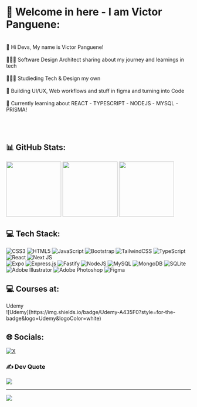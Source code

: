 # 💫 Welcome in here - I am Victor Panguene:
<br>👋 Hi Devs, My name is Victor Panguene!<br><br>👩🏻‍💻 Software Design Architect sharing about my journey and learnings in tech <br/><br>👩🏻‍🎓 Studieding Tech & Design my own  <br/><br>🎨 Building UI/UX, Web workflows and stuff in figma and turning into Code  <br/><br>💭 Currently learning about REACT - TYPESCRIPT - NODEJS - MYSQL - PRISMA!  <br/><br><br><br>

<h2> 📊 GitHub Stats:</h2>

<p>  
  <img height="150em" src="https://github-readme-streak-stats.herokuapp.com/?user=victorpanguene&theme=onedark&hide_border=true"/>
  <img height="150em" src="https://github-readme-stats.vercel.app/api/top-langs/?username=victorpanguene&theme=onedark&hide_border=true&include_all_commits=false&count_private=false&layout=compact"/>
  <img height="150em" src="https://github-readme-stats.vercel.app/api?username=victorpanguene&theme=onedark&hide_border=true&include_all_commits=false&count_private=false"/>

</p>
  
<!-- ![](https://github-readme-stats.vercel.app/api/top-langs/?username=victorpanguene&theme=onedark&hide_border=true&include_all_commits=false&count_private=false&layout=compact)  <br/> 
 ![](https://github-readme-stats.vercel.app/api?username=victorpanguene&theme=onedark&hide_border=true&include_all_commits=false&count_private=false) <br/>
 ![](https://github-readme-streak-stats.herokuapp.com/?user=victorpanguene&theme=onedark&hide_border=true)
-->

<h2>💻 Tech Stack:</h2>

![CSS3](https://img.shields.io/badge/css3-%231572B6.svg?style=for-the-badge&logo=css3&logoColor=white) ![HTML5](https://img.shields.io/badge/html5-%23E34F26.svg?style=for-the-badge&logo=html5&logoColor=white) ![JavaScript](https://img.shields.io/badge/javascript-%23323330.svg?style=for-the-badge&logo=javascript&logoColor=%23F7DF1E) ![Bootstrap](https://img.shields.io/badge/bootstrap-%238511FA.svg?style=for-the-badge&logo=bootstrap&logoColor=white) ![TailwindCSS](https://img.shields.io/badge/tailwindcss-%2338B2AC.svg?style=for-the-badge&logo=tailwind-css&logoColor=white) ![TypeScript](https://img.shields.io/badge/typescript-%23007ACC.svg?style=for-the-badge&logo=typescript&logoColor=white) ![React](https://img.shields.io/badge/react-%2320232a.svg?style=for-the-badge&logo=react&logoColor=%2361DAFB) ![Next JS](https://img.shields.io/badge/Next-black?style=for-the-badge&logo=next.js&logoColor=white)  <br/> ![Expo](https://img.shields.io/badge/expo-1C1E24?style=for-the-badge&logo=expo&logoColor=#D04A37) ![Express.js](https://img.shields.io/badge/express.js-%23404d59.svg?style=for-the-badge&logo=express&logoColor=%2361DAFB) ![Fastify](https://img.shields.io/badge/fastify-%23000000.svg?style=for-the-badge&logo=fastify&logoColor=white)  ![NodeJS](https://img.shields.io/badge/node.js-6DA55F?style=for-the-badge&logo=node.js&logoColor=white)  ![MySQL](https://img.shields.io/badge/mysql-4479A1.svg?style=for-the-badge&logo=mysql&logoColor=white) ![MongoDB](https://img.shields.io/badge/MongoDB-%234ea94b.svg?style=for-the-badge&logo=mongodb&logoColor=white) ![SQLite](https://img.shields.io/badge/sqlite-%2307405e.svg?style=for-the-badge&logo=sqlite&logoColor=white) <br/>  ![Adobe Illustrator](https://img.shields.io/badge/adobe%20illustrator-%23FF9A00.svg?style=for-the-badge&logo=adobe%20illustrator&logoColor=white) ![Adobe Photoshop](https://img.shields.io/badge/adobe%20photoshop-%2331A8FF.svg?style=for-the-badge&logo=adobe%20photoshop&logoColor=white) ![Figma](https://img.shields.io/badge/figma-%23F24E1E.svg?style=for-the-badge&logo=figma&logoColor=white) 

<!--<p align="left">
<img width="530em" src="https://github-readme-stats.vercel.app/api?username=victorpanguene&show_icons=true&theme=vision-friendly-dark" alt="victorpanguene's stats"/>
<img width="530em" src="https://github-readme-stats.vercel.app/api/top-langs/?username=victorpanguene&layout=compact&theme=vision-friendly-dark" alt="victorpanguene's most languages"/>
</p>
-->


<h2>💻 Courses at: </h2> 
Udemy	<br/>
![Udemy](https://img.shields.io/badge/Udemy-A435F0?style=for-the-badge&logo=Udemy&logoColor=white)

## 🌐 Socials:
[![X](https://img.shields.io/badge/X-black.svg?logo=X&logoColor=white)](https://x.com/victorpanguene) 

### ✍️ Dev Quote
![](https://quotes-github-readme.vercel.app/api?type=horizontal&theme=onedark)

---
[![](https://visitcount.itsvg.in/api?id=victorpanguene&icon=0&color=0)](https://visitcount.itsvg.in)

<!-- Proudly created with GPRM ( https://gprm.itsvg.in ) -->
